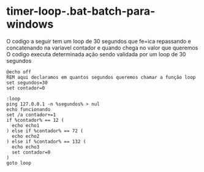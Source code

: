 # timer-loop-.bat-batch-para-windows

O codigo a seguir tem um loop de 30 segundos que fe=ica repassando e concatenando na variavel contador e quando chega no valor que queremos <br>
O codigo executa determinada ação sendo validada por um loop de 30 segundos

```
@echo off
REM aqui declaramos em quantos segundos queremos chamar a função loop
set segundos=30
set contador=0

:loop
ping 127.0.0.1 -n %segundos% > nul
echo funcionando
set /a contador+=1
if %contador% == 12 (
  echo echo1
) else if %contador% == 72 (
  echo echo2
) else if %contador% == 132 (
  echo echo3
  set contador=0
)
goto loop

```
